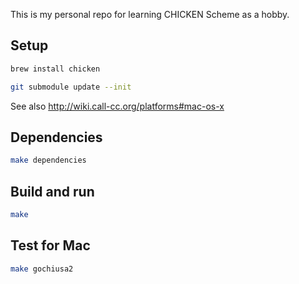 This is my personal repo for learning CHICKEN Scheme as a hobby.

## Setup

```sh
brew install chicken
```

```sh
git submodule update --init
```

See also http://wiki.call-cc.org/platforms#mac-os-x

## Dependencies

```sh
make dependencies
```

## Build and run

```sh
make
```

## Test for Mac

```sh
make gochiusa2
```
